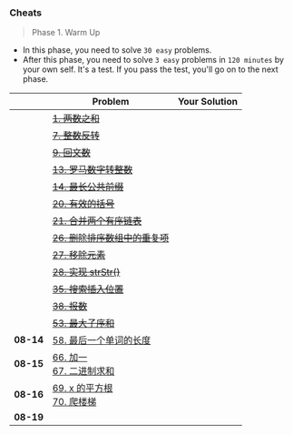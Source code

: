 

### Cheats



> Phase 1. Warm Up

+ In this phase, you need to solve `30 easy` problems.
+ After this phase, you need to solve `3 easy` problems in `120 minutes` by your own self. It's a test. If you pass the test, you'll go on to the next phase.

|           | Problem                                                      | Your Solution |
| --------- | ------------------------------------------------------------ | ------------- |
|           | ~~[1. 两数之和](https://leetcode-cn.com/problems/two-sum/)~~ |               |
|           | ~~[7. 整数反转](https://leetcode-cn.com/problems/reverse-integer/)~~ |               |
|           | ~~[9. 回文数](https://leetcode-cn.com/problems/palindrome-number/)~~ |               |
|           | ~~[13. 罗马数字转整数](https://leetcode-cn.com/problems/roman-to-integer/)~~ |               |
|           | ~~[14. 最长公共前缀](https://leetcode-cn.com/problems/longest-common-prefix/)~~ |               |
|           | ~~[20. 有效的括号](https://leetcode-cn.com/problems/valid-parentheses/)~~ |               |
|           | ~~[21. 合并两个有序链表](https://leetcode-cn.com/problems/merge-two-sorted-lists/)~~ |               |
|           | ~~[26. 删除排序数组中的重复项](https://leetcode-cn.com/problems/remove-duplicates-from-sorted-array/)~~ |               |
|           | ~~[27. 移除元素](https://leetcode-cn.com/problems/remove-element/)~~ |               |
|           | ~~[28. 实现 strStr()](https://leetcode-cn.com/problems/implement-strstr/)~~ |               |
|           | ~~[35. 搜索插入位置](https://leetcode-cn.com/problems/search-insert-position/)~~ |               |
|           | ~~[38. 报数](https://leetcode-cn.com/problems/count-and-say/)~~ |               |
|           | ~~[53. 最大子序和](https://leetcode-cn.com/problems/maximum-subarray/)~~ |               |
| **08-14** | [58. 最后一个单词的长度](https://leetcode-cn.com/problems/length-of-last-word/) |               |
| **08-15** | [66. 加一](https://leetcode-cn.com/problems/plus-one/)<br>[67. 二进制求和](https://leetcode-cn.com/problems/add-binary/) |               |
| **08-16** | [69. x 的平方根](https://leetcode-cn.com/problems/sqrtx/)<br>[70. 爬楼梯](https://leetcode-cn.com/problems/climbing-stairs/) |               |
| **08-19** |                                                              |               |

